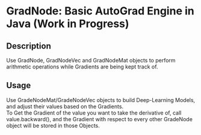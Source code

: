 # GradNode: Basic AutoGrad Engine in Java (Work in Progress)

## Description
Use GradNode, GradNodeVec and GradNodeMat objects to perform arithmetic operations while Gradients are being kept track of.

## Usage
Use GradeNodeMat/GradeNodeVec objects to build Deep-Learning Models, and adjust their values based on the Gradients.<br>
To Get the Gradient of the value you want to take the derivative of, call value.backward(), and the Gradient with respect to every other GradeNode object will be stored in those Objects.

